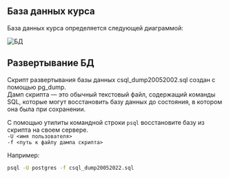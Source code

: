 ## База данных курса

База данных курса определяется следующей диаграммой:  

![БД](https://www.dropbox.com/scl/fi/693ifjcn64gs9kzggi80h/database_diagram_pg101.JPG?rlkey=nq6gmntbvf0f5p9v5rr0ciu6e&raw=1)


## Развертывание БД
Скрипт развертывания базы данных csql_dump20052002.sql создан с помощью pg_dump.  
Дамп скрипта — это обычный текстовый файл, содержащий команды SQL, которые могут восстановить базу данных до состояния, в котором она была при сохранении.

С помощью утилиты командной строки `psql` восстановите базу из скрипта на своем сервере.  
`-U <имя пользователя>`  
`-f <путь к файлу дампа скрипта>`   

Например:
```cmd
psql -U postgres -f csql_dump20052022.sql
```